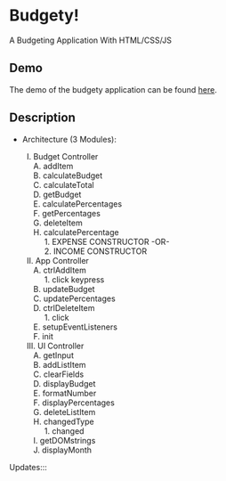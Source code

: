 # Budgety!

A Budgeting Application With HTML/CSS/JS

## Demo

The demo of the budgety application can be found [here](https://jongryn.github.io/budgety/).

## Description
- Architecture (3 Modules):

&nbsp;&nbsp;&nbsp;&nbsp;&nbsp;&nbsp;&nbsp; I. Budget Controller
<br />
&nbsp;&nbsp;&nbsp;&nbsp;&nbsp;&nbsp;&nbsp;&nbsp;&nbsp;&nbsp; A. addItem
<br />
&nbsp;&nbsp;&nbsp;&nbsp;&nbsp;&nbsp;&nbsp;&nbsp;&nbsp;&nbsp; B. calculateBudget
<br />
&nbsp;&nbsp;&nbsp;&nbsp;&nbsp;&nbsp;&nbsp;&nbsp;&nbsp;&nbsp; C. calculateTotal
<br />
&nbsp;&nbsp;&nbsp;&nbsp;&nbsp;&nbsp;&nbsp;&nbsp;&nbsp;&nbsp; D. getBudget
<br />
&nbsp;&nbsp;&nbsp;&nbsp;&nbsp;&nbsp;&nbsp;&nbsp;&nbsp;&nbsp; E. calculatePercentages
<br />
&nbsp;&nbsp;&nbsp;&nbsp;&nbsp;&nbsp;&nbsp;&nbsp;&nbsp;&nbsp; F. getPercentages
<br />
&nbsp;&nbsp;&nbsp;&nbsp;&nbsp;&nbsp;&nbsp;&nbsp;&nbsp;&nbsp; G. deleteItem
<br />
&nbsp;&nbsp;&nbsp;&nbsp;&nbsp;&nbsp;&nbsp;&nbsp;&nbsp;&nbsp; H. calculatePercentage
<br />
&nbsp;&nbsp;&nbsp;&nbsp;&nbsp;&nbsp;&nbsp;&nbsp;&nbsp;&nbsp;&nbsp;&nbsp;&nbsp;&nbsp;&nbsp; 1. EXPENSE CONSTRUCTOR -OR- 
<br />
&nbsp;&nbsp;&nbsp;&nbsp;&nbsp;&nbsp;&nbsp;&nbsp;&nbsp;&nbsp;&nbsp;&nbsp;&nbsp;&nbsp;&nbsp; 2. INCOME CONSTRUCTOR
<br />
&nbsp;&nbsp;&nbsp;&nbsp;&nbsp;&nbsp;&nbsp; II. App Controller
<br />
&nbsp;&nbsp;&nbsp;&nbsp;&nbsp;&nbsp;&nbsp;&nbsp;&nbsp;&nbsp; A. ctrlAddItem
<br />
&nbsp;&nbsp;&nbsp;&nbsp;&nbsp;&nbsp;&nbsp;&nbsp;&nbsp;&nbsp;&nbsp;&nbsp;&nbsp;&nbsp;&nbsp; 1. click keypress
<br />
&nbsp;&nbsp;&nbsp;&nbsp;&nbsp;&nbsp;&nbsp;&nbsp;&nbsp;&nbsp; B. updateBudget
<br />
&nbsp;&nbsp;&nbsp;&nbsp;&nbsp;&nbsp;&nbsp;&nbsp;&nbsp;&nbsp; C. updatePercentages
<br />
&nbsp;&nbsp;&nbsp;&nbsp;&nbsp;&nbsp;&nbsp;&nbsp;&nbsp;&nbsp; D. ctrlDeleteItem
<br />
&nbsp;&nbsp;&nbsp;&nbsp;&nbsp;&nbsp;&nbsp;&nbsp;&nbsp;&nbsp;&nbsp;&nbsp;&nbsp;&nbsp;&nbsp; 1. click
<br />
&nbsp;&nbsp;&nbsp;&nbsp;&nbsp;&nbsp;&nbsp;&nbsp;&nbsp;&nbsp; E. setupEventListeners
<br />
&nbsp;&nbsp;&nbsp;&nbsp;&nbsp;&nbsp;&nbsp;&nbsp;&nbsp;&nbsp; F. init
<br />
&nbsp;&nbsp;&nbsp;&nbsp;&nbsp;&nbsp;&nbsp; III. UI Controller
<br />
&nbsp;&nbsp;&nbsp;&nbsp;&nbsp;&nbsp;&nbsp;&nbsp;&nbsp;&nbsp; A. getInput
<br />
&nbsp;&nbsp;&nbsp;&nbsp;&nbsp;&nbsp;&nbsp;&nbsp;&nbsp;&nbsp; B. addListItem
<br />
&nbsp;&nbsp;&nbsp;&nbsp;&nbsp;&nbsp;&nbsp;&nbsp;&nbsp;&nbsp; C. clearFields
<br />
&nbsp;&nbsp;&nbsp;&nbsp;&nbsp;&nbsp;&nbsp;&nbsp;&nbsp;&nbsp; D. displayBudget
<br />
&nbsp;&nbsp;&nbsp;&nbsp;&nbsp;&nbsp;&nbsp;&nbsp;&nbsp;&nbsp; E. formatNumber
<br />
&nbsp;&nbsp;&nbsp;&nbsp;&nbsp;&nbsp;&nbsp;&nbsp;&nbsp;&nbsp; F. displayPercentages
<br />
&nbsp;&nbsp;&nbsp;&nbsp;&nbsp;&nbsp;&nbsp;&nbsp;&nbsp;&nbsp; G. deleteListItem
<br />
&nbsp;&nbsp;&nbsp;&nbsp;&nbsp;&nbsp;&nbsp;&nbsp;&nbsp;&nbsp; H. changedType
<br />
&nbsp;&nbsp;&nbsp;&nbsp;&nbsp;&nbsp;&nbsp;&nbsp;&nbsp;&nbsp;&nbsp;&nbsp;&nbsp;&nbsp;&nbsp; 1. changed
<br />
&nbsp;&nbsp;&nbsp;&nbsp;&nbsp;&nbsp;&nbsp;&nbsp;&nbsp;&nbsp; I. getDOMstrings
<br />
&nbsp;&nbsp;&nbsp;&nbsp;&nbsp;&nbsp;&nbsp;&nbsp;&nbsp;&nbsp; J. displayMonth

Updates:::

